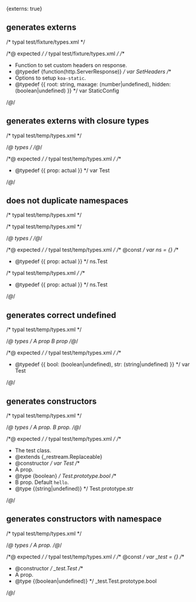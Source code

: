 {externs: true}

## generates externs
/* typal test/fixture/types.xml */


/*@ expected */
/* typal test/fixture/types.xml */
/**
 * Function to set custom headers on response.
 * @typedef {function(http.ServerResponse)}
 */
var SetHeaders
/**
 * Options to setup `koa-static`.
 * @typedef {{ root: string, maxage: (number|undefined), hidden: (boolean|undefined) }}
 */
var StaticConfig

/*@*/

## generates externs with closure types
/* typal test/temp/types.xml */


/*@ types */
<types>
  <type name="Test">
    <prop type="error" closure="actual" name="prop"></prop>
  </type>
</types>
/*@*/

/*@ expected */
/* typal test/temp/types.xml */
/**
 * @typedef {{ prop: actual }}
 */
var Test

/*@*/

## does not duplicate namespaces
/* typal test/temp/types.xml */

/* typal test/temp/types.xml */


/*@ types */
<types namespace="ns">
  <type name="Test">
    <prop type="error" closure="actual" name="prop"></prop>
  </type>
</types>
/*@*/

/*@ expected */
/* typal test/temp/types.xml */
/** @const */
var ns = {}
/**
 * @typedef {{ prop: actual }}
 */
ns.Test

/* typal test/temp/types.xml */
/**
 * @typedef {{ prop: actual }}
 */
ns.Test

/*@*/

## generates correct undefined
/* typal test/temp/types.xml */


/*@ types */
<types>
  <type name="Test">
    <prop boolean opt name="bool">A prop</prop>
    <prop string name="str" default="hello">B prop</prop>
  </type>
</types>
/*@*/

/*@ expected */
/* typal test/temp/types.xml */
/**
 * @typedef {{ bool: (boolean|undefined), str: (string|undefined) }}
 */
var Test

/*@*/

## generates constructors
/* typal test/temp/types.xml */


/*@ types */
<types>
  <type extends="_restream.Replaceable" constructor
    name="Test" desc="The test class.">
    <prop boolean name="bool">A prop.</prop>
    <prop string name="str" default="hello">B prop.</prop>
  </type>
</types>
/*@*/

/*@ expected */
/* typal test/temp/types.xml */
/**
 * The test class.
 * @extends {_restream.Replaceable}
 * @constructor
 */
var Test
/**
 * A prop.
 * @type {boolean}
 */
Test.prototype.bool
/**
 * B prop. Default `hello`.
 * @type {(string|undefined)}
 */
Test.prototype.str

/*@*/

## generates constructors with namespace
/* typal test/temp/types.xml */


/*@ types */
<types namespace="_test">
  <type name="Test" constructor>
    <prop boolean opt name="bool">A prop.</prop>
  </type>
</types>
/*@*/

/*@ expected */
/* typal test/temp/types.xml */
/** @const */
var _test = {}
/**
 * @constructor
 */
_test.Test
/**
 * A prop.
 * @type {(boolean|undefined)}
 */
_test.Test.prototype.bool

/*@*/